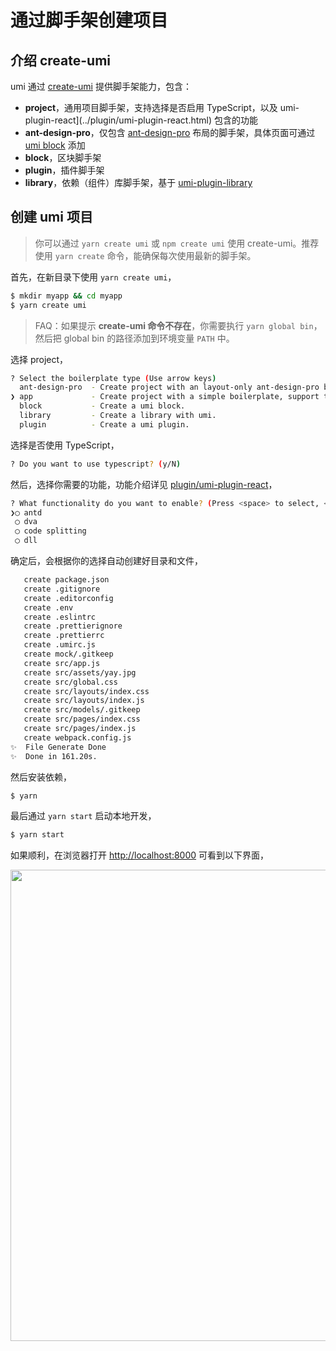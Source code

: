 # 通过脚手架创建项目

## 介绍 create-umi

umi 通过 [create-umi](https://github.com/umijs/create-umi) 提供脚手架能力，包含：

* **project**，通用项目脚手架，支持选择是否启用 TypeScript，以及 umi-plugin-react](../plugin/umi-plugin-react.html) 包含的功能
* **ant-design-pro**，仅包含 [ant-design-pro](https://github.com/ant-design/ant-design-pro) 布局的脚手架，具体页面可通过 [umi block](./block.html) 添加
* **block**，区块脚手架
* **plugin**，插件脚手架
* **library**，依赖（组件）库脚手架，基于 [umi-plugin-library](https://github.com/umijs/umi-plugin-library)

## 创建 umi 项目

> 你可以通过 `yarn create umi` 或 `npm create umi` 使用 create-umi。推荐使用 `yarn create` 命令，能确保每次使用最新的脚手架。

首先，在新目录下使用 `yarn create umi`，

```bash
$ mkdir myapp && cd myapp
$ yarn create umi
```

> FAQ：如果提示 **create-umi 命令不存在**，你需要执行 `yarn global bin`，然后把 global bin 的路径添加到环境变量 `PATH` 中。

选择 project，

```bash
? Select the boilerplate type (Use arrow keys)
  ant-design-pro  - Create project with an layout-only ant-design-pro boilerplate, use together with umi block.
❯ app             - Create project with a simple boilerplate, support typescript.
  block           - Create a umi block.
  library         - Create a library with umi.
  plugin          - Create a umi plugin.
```

选择是否使用 TypeScript，

```bash
? Do you want to use typescript? (y/N)
```

然后，选择你需要的功能，功能介绍详见 [plugin/umi-plugin-react](../plugin/umi-plugin-react.html)，

```bash
? What functionality do you want to enable? (Press <space> to select, <a> to toggle all, <i> to invert selection)
❯◯ antd
 ◯ dva
 ◯ code splitting
 ◯ dll
```

确定后，会根据你的选择自动创建好目录和文件，

```bash
   create package.json
   create .gitignore
   create .editorconfig
   create .env
   create .eslintrc
   create .prettierignore
   create .prettierrc
   create .umirc.js
   create mock/.gitkeep
   create src/app.js
   create src/assets/yay.jpg
   create src/global.css
   create src/layouts/index.css
   create src/layouts/index.js
   create src/models/.gitkeep
   create src/pages/index.css
   create src/pages/index.js
   create webpack.config.js
✨  File Generate Done
✨  Done in 161.20s.
```

然后安装依赖，

```bash
$ yarn
```

最后通过 `yarn start` 启动本地开发，

```bash
$ yarn start
```

如果顺利，在浏览器打开 [http://localhost:8000](http://localhost:8000) 可看到以下界面，

<img src="https://gw.alipayobjects.com/zos/rmsportal/YIFycZRnWWeXBGnSoFoT.png" width="754" />
